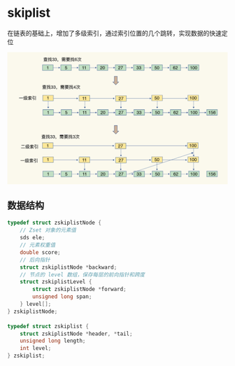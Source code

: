 # skiplist

在链表的基础上，增加了多级索引，通过索引位置的几个跳转，实现数据的快速定位

![01](skiplist.assets/01.png)

## 数据结构

```cpp
typedef struct zskiplistNode {
    // Zset 对象的元素值
    sds ele;
    // 元素权重值
    double score;
    // 后向指针
    struct zskiplistNode *backward;
    // 节点的 level 数组，保存每层的前向指针和跨度
    struct zskiplistLevel {
        struct zskiplistNode *forward;
        unsigned long span;
    } level[];
} zskiplistNode;

typedef struct zskiplist {
    struct zskiplistNode *header, *tail;
    unsigned long length;
    int level;
} zskiplist;
```


